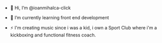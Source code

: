 - 👋 Hi, I’m @ioanmihalca-click
- 🌱 I’m currently learning front end development

- ⚡ I'm creating music since i was a kid, i own a Sport Club where i'm a kickboxing and functional fitness coach.
<!---
ioanmihalca-click/ioanmihalca-click is a ✨ special ✨ repository because its `README.md` (this file) appears on your GitHub profile.
You can click the Preview link to take a look at your changes.
--->
